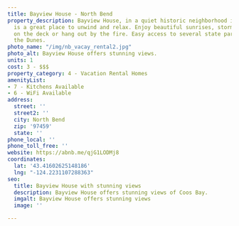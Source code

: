 ```yaml
---
title: Bayview House - North Bend
property_description: Bayview House, in a quiet historic neighborhood in North Bend,
  is a great place to unwind and relax. Enjoy beautiful sunrises, storm watch, barbecues
  on the deck or hang out by the fire. Easy access to several state parks, golf and
  the Dunes.
photo_name: "/img/nb_vacay_rental2.jpg"
photo_alt: Bayview House offers stunning views.
units: 1
cost: 3 - $$$
property_category: 4 - Vacation Rental Homes
amenityList:
- 7 - Kitchens Available
- 6 - WiFi Available
address:
  street: ''
  street2: ''
  city: North Bend
  zip: '97459'
  state: ''
phone_local: ''
phone_toll_free: ''
website: https://abnb.me/qjG1LODMj8
coordinates:
  lat: '43.41602625148186'
  lng: "-124.2231107288363"
seo:
  title: Bayview House with stunning views
  description: Bayview House offers stunning views of Coos Bay.
  imgalt: Bayview House offers stunning views
  image: ''

---
```

